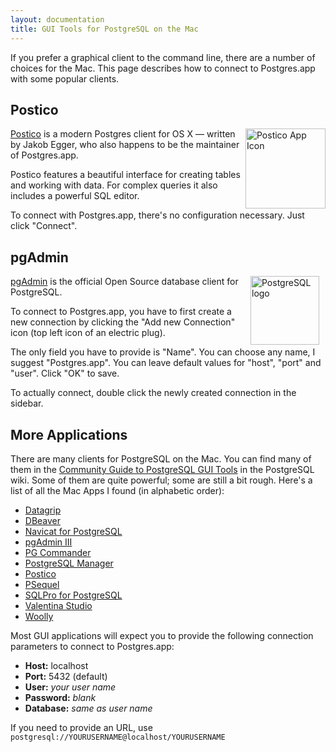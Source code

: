 ```yaml
---
layout: documentation
title: GUI Tools for PostgreSQL on the Mac
---
```


If you prefer a graphical client to the command line, there are a number of choices for the Mac.
This page describes how to connect to Postgres.app with some popular clients.


## Postico

<a href="https://eggerapps.at/postico/" style="float:right;">
<img src="https://eggerapps.at/postico/img/icon_256x256.png" alt="Postico App Icon" style="width: 128px;height:128px;">
</a>

[Postico](https://eggerapps.at/postico/) is a modern Postgres client for OS X
— written by Jakob Egger, who also happens to be the maintainer of Postgres.app.

Postico features a beautiful interface for creating tables and working with data.
For complex queries it also includes a powerful SQL editor.

To connect with Postgres.app, there's no configuration necessary. Just click "Connect".



## pgAdmin

<a href="http://pgadmin.org/" style="float:right;min-height:110px;">
<img src="http://www.postgresql.org/media/img/about/press/elephant.png" alt="PostgreSQL logo" style="width: 110px;margin: 0 10px;">
</a>

[pgAdmin](http://pgadmin.org) is the official Open Source database client for PostgreSQL.

To connect to Postgres.app, you have to first create a new connection by clicking the "Add new Connection" icon (top left icon of an electric plug).

The only field you have to provide is "Name".
You can choose any name, I suggest "Postgres.app".
You can leave default values for "host", "port" and "user".
Click "OK" to save.

To actually connect, double click the newly created connection in the sidebar.



## More Applications

There are many clients for PostgreSQL on the Mac.
You can find many of them in the [Community Guide to PostgreSQL GUI Tools](https://wiki.postgresql.org/wiki/Community_Guide_to_PostgreSQL_GUI_Tools) in the PostgreSQL wiki.
Some of them are quite powerful; some are still a bit rough.
Here's a list of all the Mac Apps I found (in alphabetic order):

- [Datagrip](https://www.jetbrains.com/datagrip/)
- [DBeaver](http://dbeaver.jkiss.org/)
- [Navicat for PostgreSQL](http://www.navicat.com/products/navicat-for-postgresql)
- [pgAdmin III](http://pgadmin.org/)
- [PG Commander](https://eggerapps.at/pgcommander/)
- [PostgreSQL Manager](https://itunes.apple.com/at/app/postgresql-manager/id875191518?mt=12)
- [Postico](https://eggerapps.at/postico/)
- [PSequel](http://www.psequel.com)
- [SQLPro for PostgreSQL](http://www.hankinsoft.com/SQLProPostgres/)
- [Valentina Studio](http://www.valentina-db.com/en/valentina-studio-overview)
- [Woolly](http://woollyapp.com)


Most GUI applications will expect you to provide the following connection parameters to connect to Postgres.app:

- **Host:** localhost
- **Port:** 5432 (default)
- **User:** *your user name*
- **Password:** *blank*
- **Database:** *same as user name*

If you need to provide an URL, use `postgresql://YOURUSERNAME@localhost/YOURUSERNAME`


